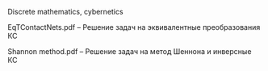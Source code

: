 Discrete mathematics, cybernetics

EqTContactNets.pdf – Решение задач на эквивалентные преобразования КС

Shannon method.pdf – Решение задач на метод Шеннона и инверсные КС
